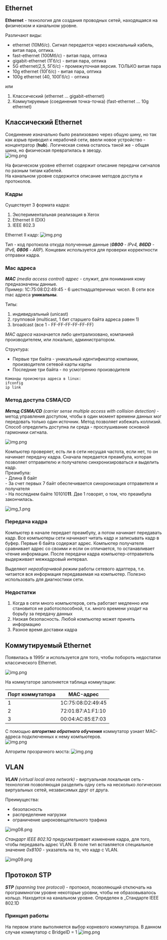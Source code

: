 ## Ethernet

**Ethernet** - технология для создания проводных сетей, находящаяся на физическом и канальном уровне.   

Различают виды:  
- ethernet (10Мб/с). Сигнал передается через коксиальный кабель, витая пара, оптика.
- fast-ethernet (100Мб/с) - витая пара, оптика
- gigabit-ethernet (1Гб/с) - витая пара, оптика
- 5G ethernet(2,5, 5Гб/с) - промежуточная версия. ТОЛЬКО витая пара
- 10g ethernet (10Гб/с) - витая пара, оптика
- 100g ethernet (40, 100Гб/с) - оптика

или
1. Классический (ethernet ... gigabit-ethernet)
2. Коммутируемые (соединения точка-точка) (fast-ethernet ... 10g ethernet)

## Классический Ethernet
Соединение изначально было реализовано через общую шину, но так как азрыв приводил к нерабочей сети, ввели новое устройство - 
концентратор (**hub**). Логическая схема осталось такой же - общая шина, но физическая превратилась в звезду.    
![img.png](src/img.png)

На физическом уровне ethernet содержит описание передачи сигналов по разным типам кабелей.  
На канальном уровне содержится описание методов доступа и протоколов.

### Кадры

Существует 3 формата кадра:
1. Экспериментальная реализация в Xerox
2. Ethernet II (DIX)
3. IEEE 802.3

Ethernet II кадр:
![img.png](src/img02.png)

Тип - код протокола откуда полученные данные (_**0800** - IPv4, **86DD** - IPv6, **0806** - ARP_).
Концевик используется для проверки корректности отправки кадра.


### Mac адреса

_**MAC** (media access control) адрес_ - служит, для понимания кому предназначены данные.  
Пример: 1С:75:08:D2:49:45 - 6 шестнадцатеричных чисел. В сети все mac адреса **уникальны**.

Типы:
1. индивидуальный (unicast)
2. групповой (multicast, 1 бит старшего байта адреса равен 1)
3. broadcast (все 1 - FF-FF-FF-FF-FF-FF)  

_MAC адреса_ назначается либо централизовано, компанией производителем, или локально, администратором.

Структура:
* Первые три байта - уникальный идентификатор компании, производителя сетевой карты карты
* Последние три байта - по усмотрению производителя
```
Команды происмотра адреса в linux: 
ifconfig
ip link 
```

### Метод доступа CSMA/CD

_**Метод CSMA/CD** (carrier sense multiple access with collision detection)_ - метод управления доступом, чтобы в один 
момент времени данных мог передовать только один источник. Метод позволяет избежать коллизий.   
Способ определить доступна ли среда - прослушивание основной гармоники сигнала.  

![img.png](src/img03.png)

Компьютер проверяет, есть ли в сети несущая частота, если нет, то он начинает передачу кадра. Сначала передается преамбула,
которая позволяет отправителю и получателю синхронизироваться и выделить кадр.   
Преамбула:  
    - Длина 8 байт  
    - За счет первых 7 байт обеспечивается синхронизация отправителя и получателя  
    - На последнем байте 101010**11**. Две 1 говорят, о том, что преамбула закончилась.

![img_1.png](src/img04.png)

### Передача кадра
Компьютер в начале передает преамбулу, а потом начинает передавать кадр. Все компьютеры сети начинают читать кадр и записывать 
кадр в буфер. Первые 6 байта содержат адрес. Компьютер получателя сравнивает адрес со своими и если он отличается, то останавливает 
чтение информации. После передачи кадра компьютер-отправитель выдерживает межкадровый интервал.  

Выделяют _неразборчивой режим_ работы сетевого адаптера, т.е. читается вся информация передаваемая на компьютер. Полезно использовать 
для диагностики сети. 

### Недостатки
1. Когда в сети много компьютеров, сеть работает медленно или становится не работоспособной, т.к. много времени уходит на борьбу за передачу данных
2. Низкая безопасность. Любой компьютер может принять информацию
3. Разное время доставки кадра


## Коммутируемый Ethernet

Появилась в 1995г и используется для того, чтобы побороть недостатки классического Ethernet.

![img.png](src/img05.png)

На коммутаторе заполняется таблица коммутации:

| Порт коммутатора |    MAC-адрес    |
|------------------|-----------------|
|       1          |1С:75:08:D2:49:45|
|       2          |72:01:В7:А1:F1:10|
|       3          |00:04:AC:85:E7:03|

С помощью _**алгоритма обратного обучения**_ коммутатор узнает MAC-адреса подключенных к нему компьютеров.   
![img.png](src/img06.png)

Алгоритм прозрачного моста:
![img.png](src/img07.png)

## VLAN
_**VLAN** (virtual local area network)_ - виртуальная локальная сеть - технология позволяющая разделить одну сеть на 
несколько логических виртуальных сетей, независимых друг от друга.

Преимущества:
- безопасность
- распределение нагрузки
- ограничение широковещательного трафика

![img08.png](src/img08.png)

_Стандарт IEEE 802.1Q_ предусматривает изменение кадра, для того, чтобы передавать адрес VLAN. В поле тип вставляется 
специальное значение _0x8100_ - указатель на то, что кадр с VLAN.   

![img09.png](src/img09.png)

## Протокол STP

_**STP** (spanning tree protocol)_ - протокол, позволяющий отключать на программногом уровне некоторые уровни, чтобы не 
образовывалось кольцо. Находится на канальном уровне. Определен в _Стандарте IEEE 802.1D  

### Принцип работы

На первом этапе выполняется выбор корневого коммутатора. В данном случае коммутатор с BridgeID = 1
![img.png](img.png)




















